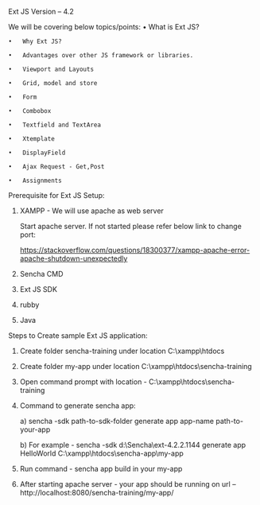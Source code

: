 Ext JS Version – 4.2

We will be covering below topics/points:
    •	What is Ext JS?

    •	Why Ext JS?

    •	Advantages over other JS framework or libraries.

    •	Viewport and Layouts

    •	Grid, model and store

    •	Form

    •	Combobox

    •	Textfield and TextArea

    •	Xtemplate

    •	DisplayField

    •	Ajax Request - Get,Post

    •	Assignments

Prerequisite for Ext JS Setup:

1.	XAMPP - We will use apache as web server

    Start apache server. If not started please refer below link to change port:
    
    https://stackoverflow.com/questions/18300377/xampp-apache-error-apache-shutdown-unexpectedly
2.	Sencha CMD
3.	Ext JS SDK
4.	rubby
5.	Java

Steps to Create sample Ext JS application:

1.	Create folder sencha-training under location C:\xampp\htdocs
2.	Create folder my-app under location C:\xampp\htdocs\sencha-training
3.	Open command prompt with location - C:\xampp\htdocs\sencha-training
4.	Command to generate sencha app:

    a)	sencha -sdk path-to-sdk-folder generate app app-name path-to-your-app
   
    b)	For example - sencha -sdk d:\Sencha\ext-4.2.2.1144 generate app HelloWorld C:\xampp\htdocs\sencha-app\my-app
   
5.	Run command -  sencha app build in your my-app

6.	After starting apache server - your app should be running on url – http://localhost:8080/sencha-training/my-app/









